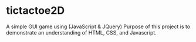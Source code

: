 # tictactoe2D
A simple GUI game using (JavaScript &amp; JQuery)
Purpose of this project is to demonstrate an understanding of HTML, CSS, and Javascript.

